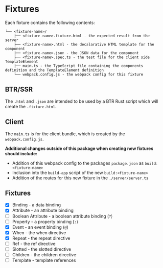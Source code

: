 # Fixtures

Each fixture contains the following contents:

```
└── <fixture-name>/
    ├── <fixture-name>.fixture.html - the expected result from the server
    ├── <fixture-name>.html - the decalarative HTML template for the component
    ├── <fixture-name>.json - the JSON data for the component
    ├── <fixture-name>.spec.ts - the test file for the client side TemplateElement
    ├── main.ts - the TypeScript file containing the components definition and the TemplateElement definition
    └── webpack.config.js - the webpack config for this fixture
```

## BTR/SSR

The `.html` and `.json` are intended to be used by a BTR Rust script which will create the `.fixture.html`.

## Client

The `main.ts` is for the client bundle, which is created by the `webpack.config.js`.

**Additional changes outside of this package when creating new fixtures should include:**
- Addition of this webpack config to the packages `package.json` as `build:<fixture-name>`
- Inclusion into the `build-app` script of the new `build:<fixture-name>`
- Addition of the routes for this new fixture in the `./server/server.ts`

## Fixtures

- [x] Binding - a data binding
- [x] Attribute - an attribute binding
- [ ] Boolean Attribute - a boolean attribute binding (`?`)
- [ ] Property - a property binding (`:`)
- [x] Event - an event binding (`@`)
- [x] When - the when directive
- [x] Repeat - the repeat directive
- [ ] Ref - the ref directive
- [ ] Slotted - the slotted directive
- [ ] Children - the children directive
- [ ] Template - template references